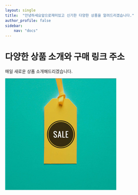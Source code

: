 ```yaml
---
layout: single
title:  "안녕하세요앞으로재미있고 신기한 다양한 상품을 알려드리겠습니다."
author_profile: false
sidebar:
    nav: "docs"
---
```



# 다양한 상품 소개와 구매 링크 주소

매일 새로운 상품 소개해드리겠습니다.

![sale](../images/2024-03-12-first/sale.png)

